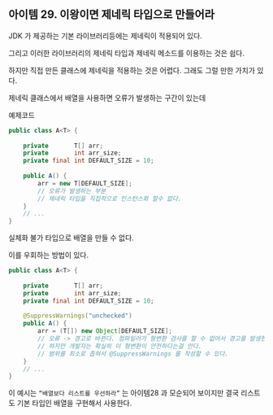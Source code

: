 ## 아이템 29. 이왕이면 제네릭 타입으로 만들어라

JDK 가 제공하는 기본 라이브러리등에는 제네릭이 적용되어 있다.

그리고 이러한 라이브러리의 제네릭 타입과 제네릭 메소드를 이용하는 것은 쉽다.

하지만 직접 만든 클래스에 제네릭을 적용하는 것은 어렵다. 그래도 그럴 만한 가치가 있다.

제네릭 클래스에서 배열을 사용하면 오류가 발생하는 구간이 있는데

예제코드

```java
public class A<T> {
	
	private       T[] arr;
	private       int arr_size;
	private final int DEFAULT_SIZE = 10;
	
	public A() {
		arr = new T[DEFAULT_SIZE];
		// 오류가 발생하는 부분
		// 제네릭 타입을 직접적으로 인스턴스화 할수 없다.
	}
	// ...
}
```

실체화 불가 타입으로 배열을 만들 수 없다.

이를 우회하는 방법이 있다.

```java
public class A<T> {
	
	private       T[] arr;
	private       int arr_size;
	private final int DEFAULT_SIZE = 10;
	
	@SuppressWarnings("unchecked")
	public A() {
		arr = (T[]) new Object[DEFAULT_SIZE];
		// 오류 -> 경고로 바뀐다. 컴파일러가 형변환 검사를 할 수 없어서 경고를 발생한다.
		// 하지만 개발자는 확실히 이 형변환이 안전하다는걸 안다.
		// 범위를 최소로 좁혀서 @SuppressWarnings 를 작성할 수 있다.
	}
	// ...
}
```

이 예시는 `“배열보다 리스트를 우선하라”` 는 아이템28 과 모순되어 보이지만 결국 리스트도 기본 타입인 배열을 구현해서 사용한다.




